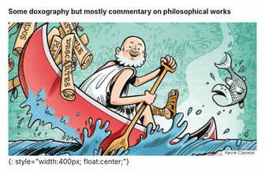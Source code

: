 **Some doxography but mostly commentary on philosophical works**

![TE image](/images/index.jpg){: style="width:400px; float:center;"}
